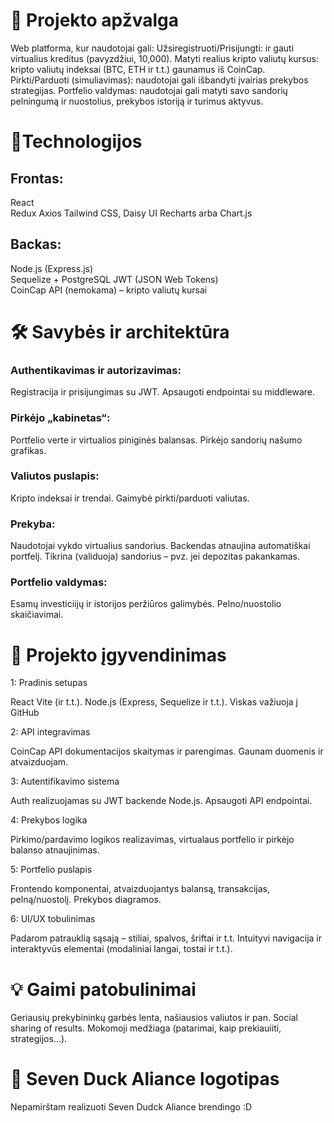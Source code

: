 # 📌 Projekto apžvalga

Web platforma, kur naudotojai gali:
Užsiregistruoti/Prisijungti: ir gauti virtualius kreditus (pavyzdžiui, 10,000).
Matyti realius kripto valiutų kursus: kripto valiutų indeksai (BTC, ETH ir t.t.) gaunamus iš CoinCap.
Pirkti/Parduoti (simuliavimas): naudotojai gali išbandyti įvairias prekybos strategijas.
Portfelio valdymas: naudotojai gali matyti savo sandorių pelningumą ir nuostolius, prekybos istoriją ir turimus aktyvus.

# 🚀Technologijos

## Frontas:

React  
Redux
Axios
Tailwind CSS, Daisy UI
Recharts arba Chart.js

## Backas:

Node.js (Express.js)  
Sequelize + PostgreSQL
JWT (JSON Web Tokens)  
CoinCap API (nemokama) – kripto valiutų kursai

# 🛠️ Savybės ir architektūra

### Authentikavimas ir autorizavimas:

Registracija ir prisijungimas su JWT.
Apsaugoti endpointai su middleware.

### Pirkėjo „kabinetas“:

Portfelio verte ir virtualios piniginės balansas.
Pirkėjo sandorių našumo grafikas.

### Valiutos puslapis:

Kripto indeksai ir trendai.
Gaimybė pirkti/parduoti valiutas.

### Prekyba:

Naudotojai vykdo virtualius sandorius.
Backendas atnaujina automatiškai portfelį.
Tikrina (validuoja) sandorius – pvz. jei depozitas pakankamas.

### Portfelio valdymas:

Esamų investiciijų ir istorijos peržiūros galimybės.
Pelno/nuostolio skaičiavimai.

# 🎯 Projekto įgyvendinimas

1: Pradinis setupas

React Vite (ir t.t.).
Node.js (Express, Sequelize ir t.t.).
Viskas važiuoja į GitHub

2: API integravimas

CoinCap API dokumentacijos skaitymas ir parengimas.
Gaunam duomenis ir atvaizduojam.

3: Autentifikavimo sistema

Auth realizuojamas su JWT backende Node.js.
Apsaugoti API endpointai.

4: Prekybos logika

Pirkimo/pardavimo logikos realizavimas, virtualaus portfelio ir pirkėjo balanso atnaujinimas.

5: Portfelio puslapis

Frontendo komponentai, atvaizduojantys balansą, transakcijas, pelną/nuostolį.
Prekybos diagramos.

6: UI/UX tobulinimas

Padarom patrauklią sąsają – stiliai, spalvos, šriftai ir t.t.
Intuityvi navigacija ir interaktyvūs elementai (modaliniai langai, tostai ir t.t.).

# 💡 Gaimi patobulinimai

Geriausių prekybininkų garbės lenta, našiausios valiutos ir pan.
Social sharing of results.
Mokomoji medžiaga (patarimai, kaip prekiauiiti, strategijos...).

# 🦆 Seven Duck Aliance logotipas

Nepamirštam realizuoti Seven Dudck Aliance brendingo :D
